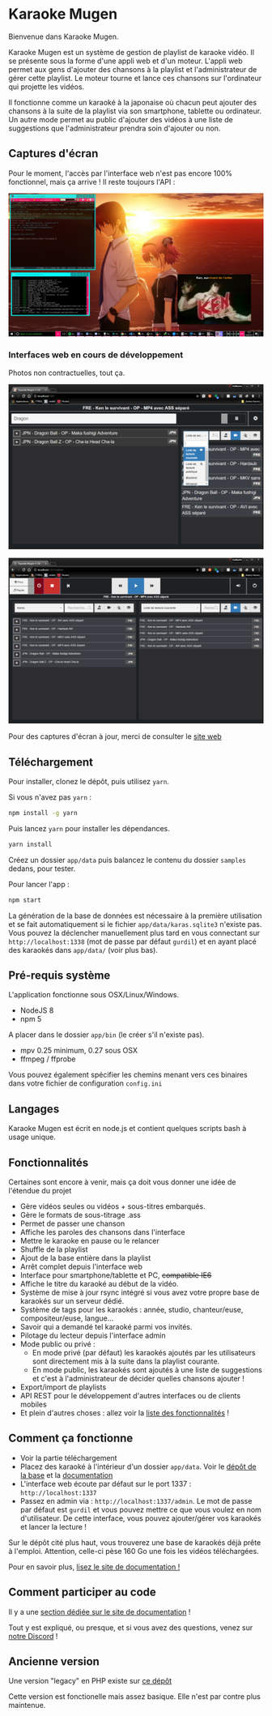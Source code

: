 # Karaoke Mugen

Bienvenue dans Karaoke Mugen.

Karaoke Mugen est un système de gestion de playlist de karaoke vidéo. Il se présente sous la forme d'une appli web et d'un moteur. L'appli web permet aux gens d'ajouter des chansons à la playlist et l'administrateur de gérer cette playlist. Le moteur tourne et lance ces chansons sur l'ordinateur qui projette les vidéos.

Il fonctionne comme un karaoké à la japonaise où chacun peut ajouter des chansons à la suite de la playlist via son smartphone, tablette ou ordinateur. Un autre mode permet au public d'ajouter des vidéos à une liste de suggestions que l'administrateur prendra soin d'ajouter ou non.

## Captures d'écran

Pour le moment, l'accès par l'interface web n'est pas encore 100% fonctionnel, mais ça arrive ! Il reste toujours l'API :

![](docs/sample.jpg)

### Interfaces web en cours de développement

Photos non contractuelles, tout ça.

![](docs/sample_web_user.png)

![](docs/sample_web_admin.png)

Pour des captures d'écran à jour, merci de consulter le [site web](http://mugen.karaokes.moe)

## Téléchargement

Pour installer, clonez le dépôt, puis utilisez `yarn`.

Si vous n'avez pas `yarn` :

```sh
npm install -g yarn
```

Puis lancez `yarn` pour installer les dépendances.

```sh
yarn install
```

Créez un dossier `app/data` puis balancez le contenu du dossier `samples` dedans, pour tester.

Pour lancer l'app :

```sh
npm start
```

La génération de la base de données est nécessaire à la première utilisation et se fait automatiquement si le fichier `app/data/karas.sqlite3` n'existe pas. Vous pouvez la déclencher manuellement plus tard en vous connectant sur `http://localhost:1338` (mot de passe par défaut `gurdil`) et en ayant placé des karaokés dans `app/data/` (voir plus bas).

## Pré-requis système

L'application fonctionne sous OSX/Linux/Windows.

* NodeJS 8
* npm 5

A placer dans le dossier `app/bin` (le créer s'il n'existe pas).

* mpv 0.25 minimum, 0.27 sous OSX
* ffmpeg / ffprobe

Vous pouvez également spécifier les chemins menant vers ces binaires dans votre fichier de configuration `config.ini`

## Langages

Karaoke Mugen est écrit en node.js et contient quelques scripts bash à usage unique.

## Fonctionnalités

Certaines sont encore à venir, mais ça doit vous donner une idée de l'étendue du projet

* Gère vidéos seules ou vidéos + sous-titres embarqués.
* Gère le formats de sous-titrage .ass
* Permet de passer une chanson
* Affiche les paroles des chansons dans l'interface
* Mettre le karaoke en pause ou le relancer
* Shuffle de la playlist
* Ajout de la base entière dans la playlist
* Arrêt complet depuis l'interface web
* Interface pour smartphone/tablette et PC, ~~compatible IE6~~
* Affiche le titre du karaoké au début de la vidéo.
* Système de mise à jour rsync intégré si vous avez votre propre base de karaokés sur un serveur dédié.
* Système de tags pour les karaokés : année, studio, chanteur/euse, compositeur/euse, langue...
* Savoir qui a demandé tel karaoké parmi vos invités.
* Pilotage du lecteur depuis l'interface admin
* Mode public ou privé :
  * En mode privé (par défaut) les karaokés ajoutés par les utilisateurs sont directement mis à la suite dans la playlist courante.
  * En mode public, les karaokés sont ajoutés à une liste de suggestions et c'est à l'administrateur de décider quelles chansons ajouter !
* Export/import de playlists
* API REST pour le développement d'autres interfaces ou de clients mobiles
* Et plein d'autres choses : allez voir la [liste des fonctionnalités](http://mugen.karaokes.moe/features.html) !

## Comment ça fonctionne

* Voir la partie téléchargement
* Placez des karaoké à l'intérieur d'un dossier `app/data`. Voir le [dépôt de la base](https://lab.shelter.moe/karaokemugen/karaokebase) et la [documentation](http://mugen.karaokes.moe/docs/user-guide/manage/)
* L'interface web écoute par défaut sur le port 1337 : `http://localhost:1337`
* Passez en admin via : `http://localhost:1337/admin`. Le mot de passe par défaut est `gurdil` et vous pouvez mettre ce que vous voulez en nom d'utilisateur. De cette interface, vous pouvez ajouter/gérer vos karaokés et lancer la lecture !

Sur le dépôt cité plus haut, vous trouverez une base de karaokés déjà prête à l'emploi. Attention, celle-ci pèse 160 Go une fois les vidéos téléchargées.

Pour en savoir plus, [lisez le site de documentation !](http://mugen.karaokes.moe/docs/)

## Comment participer au code

Il y a une [section dédiée sur le site de documentation](http://mugen.karaokes.moe/docs/dev-guide/code/) !

Tout y est expliqué, ou presque, et si vous avez des questions, venez sur [notre Discord](https://discord.gg/a8dMYek) !

## Ancienne version

Une version "legacy" en PHP existe sur [ce dépôt](https://lab.shelter.moe/karaokemugen/toyundamugen-app-legacy)

Cette version est fonctionelle mais assez basique. Elle n'est par contre plus maintenue.
